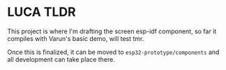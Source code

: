 # LUCA TLDR
This project is where I'm drafting the screen esp-idf component, so far it compiles with Varun's basic demo, will test tmr.

Once this is finalized, it can be moved to `esp32-prototype/components` and all development can take place there.
